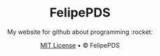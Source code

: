 # <h1 align="center">FelipePDS</h1>

<p align="center">My website for github about programming :rocket:</p>

<p align="center"><a href="https://github.com/FelipePDS/felipepds.github.io/blob/master/LICENSE">MIT License</a> &bull; &copy; FelipePDS</p>
